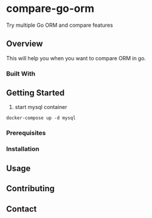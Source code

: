# compare-go-orm
Try multiple Go ORM and compare features

## Overview
This will help you when you want to compare ORM in go.

### Built With

## Getting Started

1. start mysql container
```
docker-compose up -d mysql
```

### Prerequisites

### Installation

## Usage

## Contributing

## Contact

